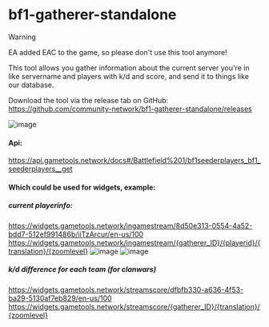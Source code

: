 # bf1-gatherer-standalone

> [!WARNING]  
> EA added EAC to the game, so please don't use this tool anymore!


This tool allows you gather information about the current server you're in like servername and players with k/d and score, and send it to things like our database.

Download the tool via the release tab on GitHub: https://github.com/community-network/bf1-gatherer-standalone/releases

![image](https://user-images.githubusercontent.com/22680656/163713140-08f90900-c479-41bd-8219-f8299e5a5507.png)

#### Api:
https://api.gametools.network/docs#/Battlefield%201/bf1seederplayers_bf1_seederplayers__get

#### Which could be used for widgets, example:
##### current playerinfo:
https://widgets.gametools.network/ingamestream/8d50e313-0554-4a52-bdd7-512ef991486b/iiTzArcur/en-us/100
https://widgets.gametools.network/ingamestream/{gatherer_ID}/{playerid}/{translation}/{zoomlevel}
![image](https://user-images.githubusercontent.com/22680656/163713103-71e721eb-2f13-4b8d-8596-5330278522be.png)
![image](https://user-images.githubusercontent.com/22680656/163713112-14fe1b05-e3dc-4941-8e30-7e335c76aac1.png)

##### k/d difference for each team (for clanwars)
https://widgets.gametools.network/streamscore/dfbfb330-a636-4f53-ba29-5130af7eb829/en-us/100
https://widgets.gametools.network/streamscore/{gatherer_ID}/{translation}/{zoomlevel}

